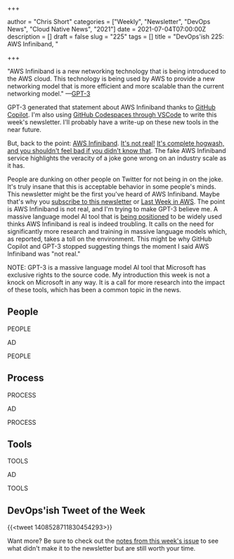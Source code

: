 +++

author = "Chris Short"
categories = ["Weekly", "Newsletter", "DevOps News", "Cloud Native News", "2021"]
date = 2021-07-04T07:00:00Z
description = []
draft = false
slug = "225"
tags = []
title = "DevOps'ish 225: AWS Infiniband, "

+++

"AWS Infiniband is a new networking technology that is being introduced to the AWS cloud. This technology is being used by AWS to provide a new networking model that is more efficient and more scalable than the current networking model." —[GPT-3](https://en.wikipedia.org/wiki/GPT-3)

GPT-3 generated that statement about AWS Infiniband thanks to [GitHub Copilot](https://copilot.github.com/). I'm also using [GitHub Codespaces through VSCode](https://visualstudio.microsoft.com/services/github-codespaces/) to write this week's newsletter. I'll probably have a write-up on these new tools in the near future.

But, back to the point: [AWS Infiniband](https://whatisinfinidash.com/). [It's not real!](https://twitter.com/jna_sh/status/1410178986978775040) [It's complete hogwash, and you shouldn't feel bad if you didn't know that](https://twitter.com/IanColdwater/status/1411291183620542467). The fake AWS Infiniband service highlights the veracity of a joke gone wrong on an industry scale as it has.

People are dunking on other people on Twitter for not being in on the joke. It's truly insane that this is acceptable behavior in some people's minds. This newsletter might be the first you've heard of AWS Infiniband. Maybe that's why you [subscribe to this newsletter](https://devopsish.com/subscribe/) or [Last Week in AWS](https://lastweekinaws.com/?grsf=7h1z3x). The point is AWS Infiniband is not real, and I'm trying to make GPT-3 believe me. A massive language model AI tool that is [being positioned](https://venturebeat.com/2021/06/01/microsoft-gpt-3-and-the-future-of-openai/) to be widely used thinks AWS Infiniband is real is indeed troubling. It calls on the need for significantly more research and training in massive language models which, as reported, takes a toll on the environment. This might be why GitHub Copilot and GPT-3 stopped suggesting things the moment I said AWS Infiniband was "not real."

NOTE: GPT-3 is a massive language model AI tool that Microsoft has exclusive rights to the source code. My introduction this week is not a knock on Microsoft in any way. It is a call for more research into the impact of these tools, which has been a common topic in the news.

## People

PEOPLE

AD

PEOPLE

## Process

PROCESS

AD

PROCESS

## Tools

TOOLS

AD

TOOLS

## DevOps'ish Tweet of the Week

{{<tweet 1408528711830454293>}}

Want more? Be sure to check out the [notes from this week's issue](https://devopsish.com/225/notes/) to see what didn't make it to the newsletter but are still worth your time.

